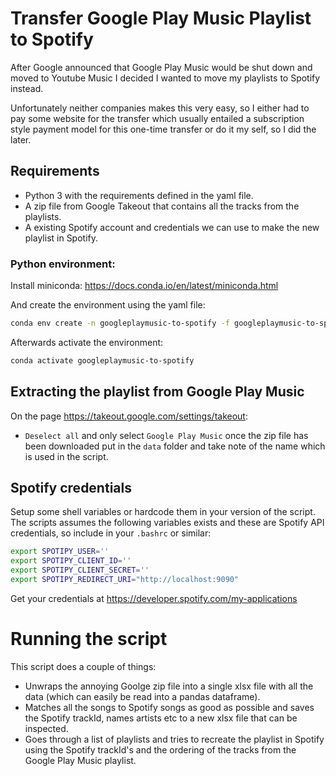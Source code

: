# Transfer Google Play Music Playlist to Spotify

After Google announced that Google Play Music would be shut down and moved to Youtube Music I decided I wanted to move my playlists to Spotify instead. 

Unfortunately neither companies makes this very easy, so I either had to pay some website for the transfer which usually entailed a subscription style payment model for this one-time transfer or do it my self, so I did the later. 

## Requirements
 * Python 3 with the requirements defined in the yaml file.
 * A zip file from Google Takeout that contains all the tracks from the playlists. 
 * A existing Spotify account and credentials we can use to make the new playlist in Spotify. 

### Python environment:
Install miniconda: https://docs.conda.io/en/latest/miniconda.html

And create the environment using the yaml file:
```bash
conda env create -n googleplaymusic-to-spotify -f googleplaymusic-to-spotify.lock.yml
```
Afterwards activate the environment:
```bash
conda activate googleplaymusic-to-spotify
```



 ## Extracting the playlist from Google Play Music
 On the page https://takeout.google.com/settings/takeout:
  * `Deselect all` and only select `Google Play Music` once the zip file has been downloaded put in the `data` folder and take note of the name which is used in the script. 
 
## Spotify credentials
Setup some shell variables or hardcode them in your version of the script. The scripts assumes the following variables exists and these are Spotify API credentials, so include in your `.bashrc` or similar:

```bash
export SPOTIPY_USER=''
export SPOTIPY_CLIENT_ID=''
export SPOTIPY_CLIENT_SECRET=''
export SPOTIPY_REDIRECT_URI="http://localhost:9090"
```
Get your credentials at https://developer.spotify.com/my-applications

# Running the script
This script does a couple of things:

 * Unwraps the annoying Goolge zip file into a single xlsx file with all the data (which can easily be read into a pandas dataframe).
 * Matches all the songs to Spotify songs as good as possible and saves the Spotify trackId, names artists etc to a new xlsx file that can be inspected. 
 * Goes through a list of playlists and tries to recreate the playlist in Spotify using the Spotify trackId's and the ordering of the tracks from the Google Play Music playlist. 
